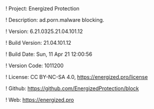 ! Project: Energized Protection

! Description: ad.porn.malware blocking.

! Version: 6.21.0325.21.04.101.12

! Build Version: 21.04.101.12

! Build Date: Sun, 11 Apr 21 12:00:56

! Version Code: 1011200

! License: CC BY-NC-SA 4.0, https://energized.pro/license

! Github: https://github.com/EnergizedProtection/block

! Web: https://energized.pro
